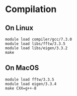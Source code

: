 # Compilation
## On Linux

```
module load compiler/gcc/7.3.0
module load libs/fftw/3.3.5 
module load libs/eigen/3.3.2
make
```

## On MacOS

```
module load fftw/3.3.5   
module load eigen/3.3.4
make CXX=g++-8
```
